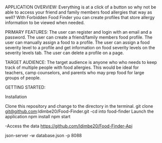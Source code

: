 APPLICATION OVERVIEW:
Everything is at a click of a button so why not be able to access your friend and family members food allergies that way as well? 
With Forbidden Food Finder you can create profiles that store allergy information to be viewed when needed.

PRIMARY FEATURES:
The user can register and login with an email and a password.
The user can create a friend/family members food profile.
The user can manually assign a food to a profile.
The user can assign a food severity level to a profile and get information on food severity levels on the severity levels tab.
The user can delete a profile on a page.

TARGET AUDIENCE:
The target audience is anyone who who needs to keep track of multiple people with food allergies. This would be ideal for teachers, camp counselors, and parents who may prep food for large groups of people.

GETTING STARTED:

Installation

Clone this repository and change to the directory in the terminal.
git clone git@github.com:ldimbe20/Food-Finder.git
-cd into food-finder
Launch the application
npm install
npm start


-Access the data
https://github.com/ldimbe20/Food-Finder-Api

json-server -w database.json -p 8088





